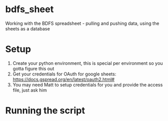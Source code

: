 # bdfs_sheet
Working with the BDFS spreadsheet - pulling and pushing data, using the sheets as a database


# Setup
1. Create your python environment, this is special per environment so you gotta figure this out
2. Get your credentials for OAuth for google sheets: https://docs.gspread.org/en/latest/oauth2.html#
3. You may need Matt to setup credentials for you and provide the access file, just ask him

# Running the script

